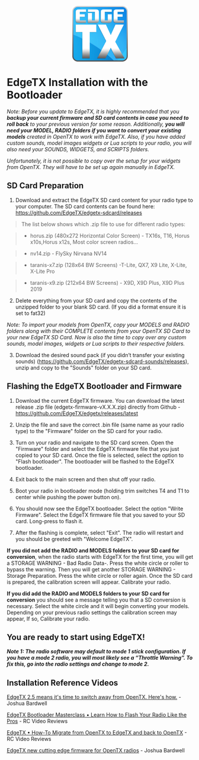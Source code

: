 <p align="center">
<a href="url"><img src="https://github.com/EdgeTX/edgetx.github.io/blob/master/images/edgetx-v2.png" align="center" height="150" width="150" ></a>

# EdgeTX Installation with the Bootloader

_Note: Before you update to EdgeTX, it is highly recommended that you **backup your current firmware and SD card contents in case you need to roll back** to your previous version for some reason. Additionally, **you will need your MODEL, RADIO folders if you want to convert your existing models** created in OpenTX to work with EdgeTX. Also, if you have added custom sounds, model images widgets or Lua scripts to your radio, you will also need your SOUNDS, WIDGETS, and SCRIPTS folders._

_Unfortunately, it is not possible to copy over the setup for your widgets from OpenTX. They will have to be set up again manually in EdgeTX._

## SD Card Preparation
1. Download and extract the EdgeTX SD card content for your radio type to your computer. The SD card contents can be found here: https://github.com/EdgeTX/edgetx-sdcard/releases

> The list below shows which .zip file to use for different radio types:

> * horus.zip (480x272 Horizontal Color Screen) - TX16s, T16, Horus x10s,Horus x12s, Most color screen radios...

> * nv14.zip - FlySky Nirvana NV14

> * taranis-x7.zip (128x64 BW Screens) -T-Lite, QX7, X9 Lite, X-Lite, X-Lite Pro

> * taranis-x9.zip (212x64 BW Screens) - X9D, X9D Plus, X9D Plus 2019

2. Delete everything from your SD card and copy the contents of the unzipped folder to your blank SD card.  (If you did a format ensure it is set to fat32)

_Note: To import your models from OpenTX, copy your MODELS and RADIO folders along with their COMPLETE contents from your OpenTX SD Card to your new EdgeTX SD Card. Now is also the time to copy over any custom sounds, model images, widgets or Lua scripts to their respective folders._

3. Download the desired sound pack (if you didn’t transfer your existing sounds) (https://github.com/EdgeTX/edgetx-sdcard-sounds/releases), unzip and copy to the "Sounds" folder on your SD card.


## Flashing the EdgeTX Bootloader and Firmware

1. Download the current EdgeTX firmware. You can download the latest release .zip file (edgetx-firmware-vX.X.X.zip) directly from Github - https://github.com/EdgeTX/edgetx/releases/latest

2. Unzip the file and save the correct .bin file (same name as your radio type) to the "Firmware" folder on the SD card for your radio.

3. Turn on your radio and navigate to the SD card screen. Open the "Firmware" folder and select the EdgeTX firmware file that you just copied to your SD card. Once the file is selected, select the option to "Flash bootloader". The bootloader will be flashed to the EdgeTX bootloader.

4. Exit back to the main screen and then shut off your radio.

5. Boot your radio in bootloader mode (holding trim switches T4 and T1 to center while pushing the power button on). 

6. You should now see the EdgeTX bootloader. Select the option "Write Firmware".  Select the EdgeTX firmware file that you saved to your SD card. Long-press to flash it.

7. After the flashing is complete, select "Exit". The radio will restart and you should be greeted with "Welcome EdgeTX". 

**If you did not add the RADIO and MODELS folders to your SD card for conversion**, when the radio starts with EdgeTX for the first time, you will get a STORAGE WARNING - Bad Radio Data-. Press the white circle or roller to bypass the warning. Then you will get another STORAGE WARNING - Storage Preparation. Press the white circle or roller again. Once the SD card is prepared, the calibration screen will appear. Calibrate your radio.

**If you did add the RADIO and MODELS folders to your SD card for conversion** you should see a message telling you that a SD conversion is necessary. Select the white circle and it will begin converting your models. Depending on your previous radio settings the calibration screen may appear, If so, Calibrate your radio.

## You are ready to start using EdgeTX!

_**Note 1: The radio software may default to mode 1 stick configuration. If you have a mode 2 radio, you will most likely see a “Throttle Warning”. To fix this, go into the radio settings and change to mode 2.**_

## Installation Reference Videos

[EdgeTX 2.5 means it's time to switch away from OpenTX. Here's how.](https://www.youtube.com/watch?v=shmse1VBiaA) - Joshua Bardwell

[EdgeTX Bootloader Masterclass • Learn How to Flash Your Radio Like the Pros](https://youtu.be/LItyAkJlcdU) - RC Video Reviews

[EdgeTX • How-To Migrate from OpenTX to EdgeTX and back to OpenTX](https://www.youtube.com/watch?v=PhpDf-j_3_Q) - RC Video Reviews

[EdgeTX new cutting edge firmware for OpenTX radios](https://www.youtube.com/watch?v=7prdIFzm2D0) - Joshua Bardwell